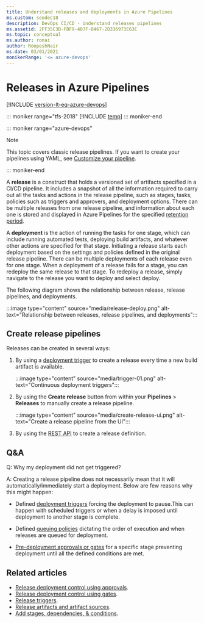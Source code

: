 ```yaml
---
title: Understand releases and deployments in Azure Pipelines
ms.custom: seodec18
description: DevOps CI/CD - Understand releases pipelines
ms.assetid: 2FF35C3B-FBF9-407F-8467-2D336973E63C
ms.topic: conceptual
ms.author: ronai
author: RoopeshNair
ms.date: 03/01/2021
monikerRange: '<= azure-devops'
---
```


# Releases in Azure Pipelines

[!INCLUDE [version-lt-eq-azure-devops](../../includes/version-lt-eq-azure-devops.md)]

::: moniker range="tfs-2018"
[!INCLUDE [temp](../includes/concept-rename-note.md)]
::: moniker-end

::: moniker range="azure-devops"

> [!NOTE] 
> This topic covers classic release pipelines. If you want to create your pipelines using YAML, see [Customize your pipeline](../customize-pipeline.md).

::: moniker-end

A **release** is a construct that holds a versioned set of artifacts specified in a CI/CD pipeline. It includes a snapshot of all the information required to carry out all the tasks and actions in the release pipeline, such as stages, tasks, policies such as triggers and approvers, and deployment options. There can be multiple releases from one release pipeline, and information about each one is stored and displayed in Azure Pipelines for the specified [retention period](../policies/retention.md#release).  

A **deployment** is the action of running the tasks for one stage, which can include running automated tests, deploying build artifacts, and whatever other actions are specified for that stage. 
Initiating a release starts each deployment based on the settings and policies defined in the original release pipeline. There can be multiple deployments of each release even for one stage. When a deployment of a release fails for a stage, you can redeploy the same release to that stage. To redeploy a release, simply navigate to the release you want to deploy and select deploy.

The following diagram shows the relationship between release, release pipelines, and deployments.

:::image type="content" source="media/release-deploy.png" alt-text="Relationship between releases, release pipelines, and deployments":::

## Create release pipelines

Releases can be created in several ways:

1. By using a [deployment trigger](triggers.md) to create a release every time a new build artifact is available.

    :::image type="content" source="media/trigger-01.png" alt-text="Continuous deployment triggers":::

1. By using the **Create release** button from within your **Pipelines** > **Releases** to manually create a release pipeline.

    :::image type="content" source="media/create-release-ui.png" alt-text="Create a release pipeline from the UI":::

1. By using the [REST API](/rest/api/azure/devops/release) to create a release definition.

## Q&A

Q: Why my deployment did not get triggered?

A: Creating a release pipeline does not necessarily mean that it will automatically/immediately start a deployment. Below are few reasons why this might happen:

- Defined [deployment triggers](triggers.md) forcing the deployment to pause.This can happen with scheduled triggers or when a delay is imposed until deployment to another stage is complete.   

- Defined [queuing policies](../process/stages.md#queuing-policies) dictating the order of execution and when releases are queued for deployment.

- [Pre-deployment approvals or gates](approvals/index.md) for a specific stage preventing deployment until all the defined conditions are met.

## Related articles

- [Release deployment control using approvals](approvals/approvals.md).
- [Release deployment control using gates](approvals/gates.md).
- [Release triggers](triggers.md).
- [Release artifacts and artifact sources](artifacts.md).
- [Add stages, dependencies, & conditions](../process/stages.md).
